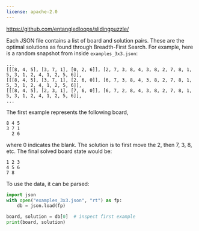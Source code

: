 ```yaml
---
license: apache-2.0
---
```

https://github.com/entangledloops/slidingpuzzle/

Each JSON file contains a list of board and solution pairs. These are the optimal solutions as found through Breadth-First Search.
For example, here is a random snapshot from inside `examples_3x3.json`:
```
...
[[[8, 4, 5], [3, 7, 1], [0, 2, 6]], [2, 7, 3, 8, 4, 3, 8, 2, 7, 8, 1, 5, 3, 1, 2, 4, 1, 2, 5, 6]], 
[[[8, 4, 5], [3, 7, 1], [2, 6, 0]], [6, 7, 3, 8, 4, 3, 8, 2, 7, 8, 1, 5, 3, 1, 2, 4, 1, 2, 5, 6]], 
[[[8, 4, 5], [2, 3, 1], [7, 6, 0]], [6, 7, 2, 8, 4, 3, 8, 2, 7, 8, 1, 5, 3, 1, 2, 4, 1, 2, 5, 6]],
...
```
The first example represents the following board,
```
8 4 5
3 7 1
  2 6
```
where 0 indicates the blank. The solution is to first move the 2, then 7, 3, 8, etc.
The final solved board state would be:
```
1 2 3
4 5 6
7 8
```
To use the data, it can be parsed:
```python
import json
with open("examples_3x3.json", "rt") as fp:
    db = json.load(fp)

board, solution = db[0]  # inspect first example
print(board, solution)    
```